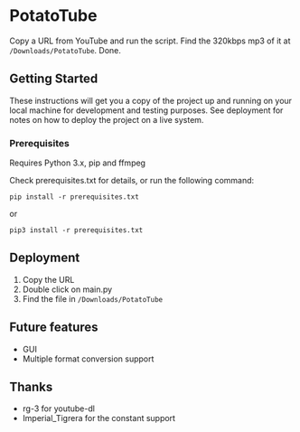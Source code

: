 # PotatoTube
Copy a URL from YouTube and run the script. Find the 320kbps mp3 of it at `/Downloads/PotatoTube`. Done.

## Getting Started

These instructions will get you a copy of the project up and running on your local machine for development and testing purposes. See deployment for notes on how to deploy the project on a live system.

### Prerequisites

Requires Python 3.x, pip and ffmpeg

Check prerequisites.txt for details, or run the following command:
            
``` 
pip install -r prerequisites.txt
```
or 
````
pip3 install -r prerequisites.txt
````

## Deployment

1. Copy the URL
2. Double click on main.py
3. Find the file in `/Downloads/PotatoTube`

## Future features
+ GUI
+ Multiple format conversion support

## Thanks
+ rg-3 for youtube-dl
+ Imperial_Tigrera for the constant support


